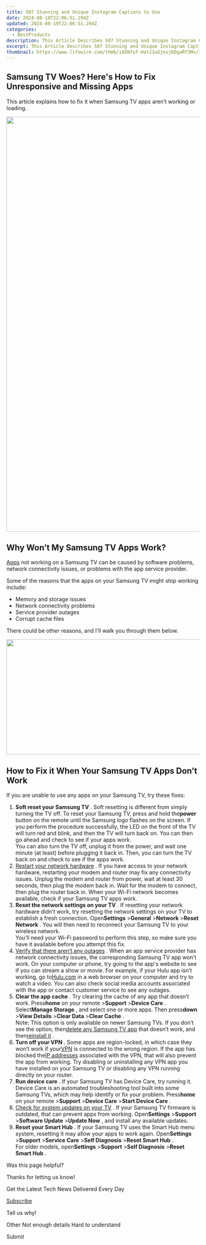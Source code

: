 ```yaml
---
title: 507 Stunning and Unique Instagram Captions to Use
date: 2024-08-18T22:06:51.294Z
updated: 2024-08-19T22:06:51.294Z
categories:
  - BestProducts
description: This Article Describes 507 Stunning and Unique Instagram Captions to Use
excerpt: This Article Describes 507 Stunning and Unique Instagram Captions to Use
thumbnail: https://www.lifewire.com/thmb/iA5N7of-Hat21uGjesjbDgaRY3M=/300x200/filters:no_upscale():max_bytes(150000):strip_icc():format(webp)/best-instagram-captions-4171697-ae21b04e6866470c80a50c9bef1cc26e.png
---
```


## Samsung TV Woes? Here's How to Fix Unresponsive and Missing Apps
 This article explains how to fix it when Samsung TV apps aren’t working or loading.

<!-- affiliate ads begin -->
<a href="https://versadesk.pxf.io/c/5597632/1892108/21290" target="_top" id="1892108"><img src="//a.impactradius-go.com/display-ad/21290-1892108" border="0" alt="" width="1080" height="1080"/></a><img height="0" width="0" src="https://imp.pxf.io/i/5597632/1892108/21290" style="position:absolute;visibility:hidden;" border="0" />
<!-- affiliate ads end -->
## Why Won’t My Samsung TV Apps Work?

[Apps](https://www.lifewire.com/what-are-apps-1616114) not working on a Samsung TV can be caused by software problems, network connectivity issues, or problems with the app service provider.

 Some of the reasons that the apps on your Samsung TV might stop working include:

* Memory and storage issues
* Network connectivity problems
* Service provider outages
* Corrupt cache files

 There could be other reasons, and I'll walk you through them below.

<!-- affiliate ads begin -->
<a href="https://25home.pxf.io/c/5597632/2090698/16836" target="_top" id="2090698"><img src="//a.impactradius-go.com/display-ad/16836-2090698" border="0" alt="" width="720" height="300"/></a>
<!-- affiliate ads end -->
## How to Fix it When Your Samsung TV Apps Don’t Work

 If you are unable to use any apps on your Samsung TV, try these fixes:  

1. **Soft reset your Samsung TV** . Soft resetting is different from simply turning the TV off. To reset your Samsung TV, press and hold the**power** button on the remote until the Samsung logo flashes on the screen. If you perform the procedure successfully, the LED on the front of the TV will turn red and blink, and then the TV will turn back on. You can then go ahead and check to see if your apps work.  
 You can also turn the TV off, unplug it from the power, and wait one minute (at least) before plugging it back in. Then, you can turn the TV back on and check to see if the apps work.
2. [Restart your network hardware](https://www.lifewire.com/how-to-properly-restart-a-router-modem-2624570) . If you have access to your network hardware, restarting your modem and router may fix any connectivity issues. Unplug the modem and router from power, wait at least 30 seconds, then plug the modem back in. Wait for the modem to connect, then plug the router back in. When your Wi-Fi network becomes available, check if your Samsung TV apps work.
3. **Reset the network settings on your TV** . If resetting your network hardware didn’t work, try resetting the network settings on your TV to establish a fresh connection. Open**Settings** \>**General** \>**Network** \>**Reset Network** . You will then need to reconnect your Samsung TV to your wireless network.  
 You’ll need your Wi-Fi password to perform this step, so make sure you have it available before you attempt this fix.
4. [Verify that there aren’t any outages](https://www.lifewire.com/is-website-down-3482172) . When an app service provider has network connectivity issues, the corresponding Samsung TV app won’t work. On your computer or phone, try going to the app's website to see if you can stream a show or movie. For example, if your Hulu app isn’t working, go to[Hulu.com](https://hulu.com) in a web browser on your computer and try to watch a video. You can also check social media accounts associated with the app or contact customer service to see any outages.
5. **Clear the app cache** . Try clearing the cache of any app that doesn’t work. Press**home** on your remote >**Support** \>**Device Care** . Select**Manage Storage** , and select one or more apps. Then press**down** \>**View Details** \>**Clear Data** \>**Clear Cache** .  
 Note: This option is only available on newer Samsung TVs. If you don’t see the option, then[delete any Samsung TV app](https://www.lifewire.com/how-to-delete-apps-on-a-samsung-smart-tv-4589138) that doesn’t work, and then[reinstall it](https://www.lifewire.com/download-apps-on-samsung-smart-tv-5223578) .
6. **Turn off your VPN** . Some apps are region-locked, in which case they won’t work if your[VPN](https://www.lifewire.com/what-is-a-vpn-5189778) is connected to the wrong region. If the app has blocked the[IP addresses](https://www.lifewire.com/what-is-an-ip-address-2625920) associated with the VPN, that will also prevent the app from working. Try disabling or uninstalling any VPN app you have installed on your Samsung TV or disabling any VPN running directly on your router.
7. **Run device care** . If your Samsung TV has Device Care, try running it. Device Care is an automated troubleshooting tool built into some Samsung TVs, which may help identify or fix your problem. Press**home** on your remote >**Support** \>**Device Care** \>**Start Device Care** .
8. [Check for system updates on your TV](https://www.lifewire.com/update-samsung-smart-tv-4172014) . If your Samsung TV firmware is outdated, that can prevent apps from working. Open**Settings** \>**Support** \>**Software Update** \>**Update Now** , and install any available updates.
9. **Reset your Smart Hub** . If your Samsung TV uses the Smart Hub menu system, resetting it may allow your apps to work again. Open**Settings** \>**Support** \>**Service Care** \>**Self Diagnosis** \>**Reset Smart Hub** .  
 For older models, open**Settings** \>**Support** \>**Self Diagnosis** \>**Reset Smart Hub** .

Was this page helpful?

Thanks for letting us know!

 Get the Latest Tech News Delivered Every Day

[Subscribe](https://www.lifewire.com/#)

Tell us why!

 Other  Not enough details  Hard to understand

 Submit

<ins class="adsbygoogle"
     style="display:block"
     data-ad-format="autorelaxed"
     data-ad-client="ca-pub-7571918770474297"
     data-ad-slot="1223367746"></ins>



<ins class="adsbygoogle"
     style="display:block"
     data-ad-client="ca-pub-7571918770474297"
     data-ad-slot="8358498916"
     data-ad-format="auto"
     data-full-width-responsive="true"></ins>


